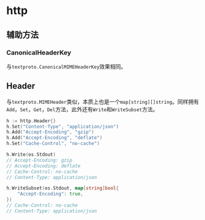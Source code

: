 # http

## 辅助方法

### CanonicalHeaderKey

与`textproto.CanonicalMIMEHeaderKey`效果相同。

## Header

与`textproto.MIMEHeader`类似，本质上也是一个`map[string][]string`。同样拥有`Add`，`Set`，`Get`，`Del`方法，此外还有`Write`和`WriteSubset`方法。

```go
h := http.Header{}
h.Set("Content-Type", "application/json")
h.Add("Accept-Encoding", "gzip")
h.Add("Accept-Encoding", "deflate")
h.Set("Cache-Control", "no-cache")

h.Write(os.Stdout)
// Accept-Encoding: gzip
// Accept-Encoding: deflate
// Cache-Control: no-cache
// Content-Type: application/json

h.WriteSubset(os.Stdout, map[string]bool{
    "Accept-Encoding": true,
})
// Cache-Control: no-cache
// Content-Type: application/json
```
